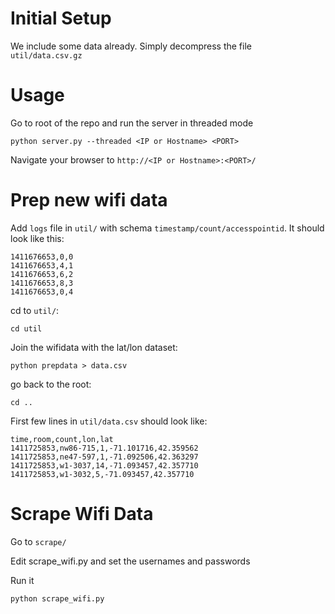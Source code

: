 # Initial Setup

We include some data already.  Simply decompress the file `util/data.csv.gz`


# Usage


Go to root of the repo and run the server in threaded mode

    python server.py --threaded <IP or Hostname> <PORT>

Navigate your browser to `http://<IP or Hostname>:<PORT>/`



# Prep new wifi data

Add `logs` file in `util/` with schema `timestamp/count/accesspointid`.  It should look like this:

    1411676653,0,0
    1411676653,4,1
    1411676653,6,2
    1411676653,8,3
    1411676653,0,4

cd to `util/`:

    cd util

Join the wifidata with the lat/lon dataset:

    python prepdata > data.csv

go back to the root:

    cd .. 

First few lines in `util/data.csv` should look like:

    time,room,count,lon,lat
    1411725853,nw86-715,1,-71.101716,42.359562
    1411725853,ne47-597,1,-71.092506,42.363297
    1411725853,w1-3037,14,-71.093457,42.357710
    1411725853,w1-3032,5,-71.093457,42.357710




# Scrape Wifi Data

Go to `scrape/` 

Edit scrape_wifi.py and set the usernames and passwords

Run it

    python scrape_wifi.py

